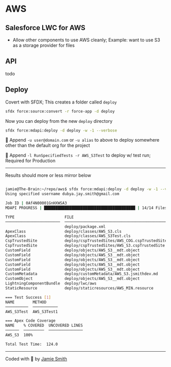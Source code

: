 # AWS

## Salesforce LWC for AWS

- Allow other components to use AWS cleanly; Example: want to use S3 as a storage provider for files

## API

todo

## Deploy

Covert with SFDX; This creates a folder called `deploy`

```bash
sfdx force:source:convert -r force-app -d deploy
```

Now you can deploy from the new `deploy` directory

```bash
sfdx force:mdapi:deploy -d deploy -w -1 --verbose
```

📌  Append `-u user@domain.com` or `-u alias` to above to deploy somewhere other than the default org for the project

📌  Append `-l RunSpecifiedTests -r AWS_S3Test` to deploy w/ test run; Required for Production

---

Results should more or less mirror below

```bash

jamie@The-Brain:~/repo/aws$ sfdx force:mdapi:deploy -d deploy -w -1 --verbose -l RunSpecifiedTests -r AWS_S3Test
Using specified username dubya.jay.smith@gmail.com

Job ID | 0Af4N00001GnHXWSA3
MDAPI PROGRESS | ████████████████████████████████████████ | 14/14 Files

TYPE                      FILE                                           NAME                            ID
────────────────────────  ─────────────────────────────────────────────  ──────────────────────────────  ──────────────────
                          deploy/package.xml                             package.xml
ApexClass                 deploy/classes/AWS_S3.cls                      AWS_S3                          01p4N000008rWgqQAE
ApexClass                 deploy/classes/AWS_S3Test.cls                  AWS_S3Test                      01p4N000008rWgrQAE
CspTrustedSite            deploy/cspTrustedSites/AWS_COG.cspTrustedSite  AWS_COG                         08y4N000000GmhFQAS
CspTrustedSite            deploy/cspTrustedSites/AWS_S3.cspTrustedSite   AWS_S3                          08y4N000000GmhGQAS
CustomField               deploy/objects/AWS_S3__mdt.object              AWS_S3__mdt.AccessKeyId__c      00N4N00000InjOsUAJ
CustomField               deploy/objects/AWS_S3__mdt.object              AWS_S3__mdt.Bucket__c           00N4N00000InjOtUAJ
CustomField               deploy/objects/AWS_S3__mdt.object              AWS_S3__mdt.IdentityPoolId__c   00N4N00000InjOuUAJ
CustomField               deploy/objects/AWS_S3__mdt.object              AWS_S3__mdt.Region__c           00N4N00000InjOvUAJ
CustomField               deploy/objects/AWS_S3__mdt.object              AWS_S3__mdt.SecretAccessKey__c  00N4N00000InjOwUAJ
CustomMetadata            deploy/customMetadata/AWS_S3.jsmithdev.md      AWS_S3.jsmithdev                m004N0000004SChQAM
CustomObject              deploy/objects/AWS_S3__mdt.object              AWS_S3__mdt                     01I4N000001ZonEUAS
LightningComponentBundle  deploy/lwc/aws                                 aws                             0Rb4N000000PBsTSAW
StaticResource            deploy/staticresources/AWS_MIN.resource        AWS_MIN                         0814N000000B1C6QAK

=== Test Success [1]
NAME        METHOD
──────────  ───────────
AWS_S3Test  AWS_S3Test1

=== Apex Code Coverage
NAME    % COVERED  UNCOVERED LINES
──────  ─────────  ───────────────
AWS_S3  100%

Total Test Time:  124.0


```

---

Coded with 💝 by [Jamie Smith](https://jsmith.dev)